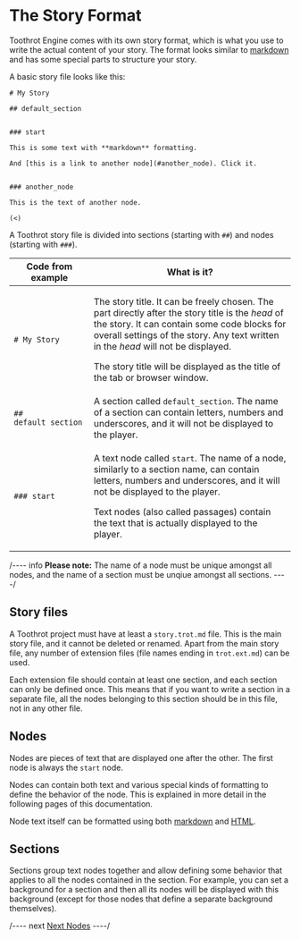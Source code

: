 # The Story Format

Toothrot Engine comes with its own story format, which is what you use to write the actual
content of your story. The format looks similar to
[markdown](https://en.wikipedia.org/wiki/Markdown) and has some special parts
to structure your story.

A basic story file looks like this:

```toothrot
# My Story

## default_section


### start

This is some text with **markdown** formatting.

And [this is a link to another node](#another_node). Click it.


### another_node

This is the text of another node.

(<)
```

A Toothrot story file is divided into sections (starting with `##`) and nodes
(starting with `###`).

<table>
    <thead>
        <tr>
            <th>Code from example</th>
            <th>What is it?</th>
        </tr>
    </thead>
    <tbody>
        <tr>
            <td>
                <pre><code class="lang-toothrot"># My Story</code></pre>
            </td>
            <td>
                <p>
                    The story title. It can be freely chosen. The part directly after the
                    story title is the <i>head</i> of the story. It can contain some code blocks
                    for overall settings of the story. Any text written in the <i>head</i>
                    will not be displayed.
                </p>
                <p>
                    The story title will be displayed as the title of the tab or browser window.
                </p>
            </tr>
        </tr>
        <tr>
            <td>
                <pre><code class="lang-toothrot">## default_section</code></pre>
            </td>
            <td>
                A section called <code>default_section</code>.
                The name of a section can contain letters, numbers and underscores, and it
                will not be displayed to the player.
            </tr>
        </tr>
        <tr>
            <td>
                <pre><code class="lang-toothrot">### start</code></pre>
            </td>
            <td>
                <p>A text node called <code>start</code>. The name of a node, similarly to
                a section name, can contain letters, numbers and underscores, and it will not
                be displayed to the player.</p>
                <p>Text nodes (also called passages) contain the text that is actually
                displayed to the player.</p>
            </tr>
        </tr>
    </tbody>
</table>

/---- info
**Please note:** The name of a node must be unique amongst all nodes, and the name of
a section must be unqiue amongst all sections.
----/

## Story files

A Toothrot project must have at least a `story.trot.md` file. This is the main story file, and
it cannot be deleted or renamed. Apart from the main story file, any number of extension files
(file names ending in `trot.ext.md`) can be used.

Each extension file should contain at least one section, and each section can only be defined
once. This means that if you want to write a section in a separate file, all the nodes
belonging to this section should be in this file, not in any other file.

## Nodes

Nodes are pieces of text that are displayed one after the other. The first node is always
the `start` node.

Nodes can contain both text and various special kinds of formatting to define the behavior
of the node. This is explained in more detail in the following pages of this documentation.

Node text itself can be formatted using both [markdown](https://en.wikipedia.org/wiki/Markdown)
and [HTML](https://en.wikipedia.org/wiki/HTML).

## Sections

Sections group text nodes together and allow defining some behavior that applies to
all the nodes contained in the section. For example, you can set a background for a section
and then all its nodes will be displayed with this background (except
for those nodes that define a separate background themselves).

/---- next
[Next Nodes](next-node.md)
----/
